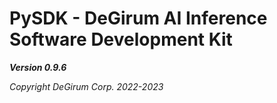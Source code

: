# PySDK - DeGirum AI Inference Software Development Kit

***Version 0.9.6***

*Copyright DeGirum Corp. 2022-2023*
